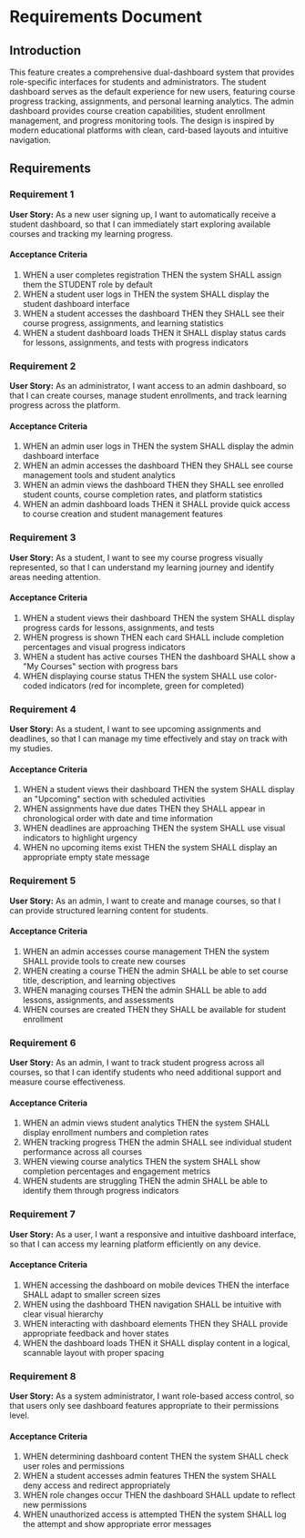 # Requirements Document

## Introduction

This feature creates a comprehensive dual-dashboard system that provides role-specific interfaces for students and administrators. The student dashboard serves as the default experience for new users, featuring course progress tracking, assignments, and personal learning analytics. The admin dashboard provides course creation capabilities, student enrollment management, and progress monitoring tools. The design is inspired by modern educational platforms with clean, card-based layouts and intuitive navigation.

## Requirements

### Requirement 1

**User Story:** As a new user signing up, I want to automatically receive a student dashboard, so that I can immediately start exploring available courses and tracking my learning progress.

#### Acceptance Criteria

1. WHEN a user completes registration THEN the system SHALL assign them the STUDENT role by default
2. WHEN a student user logs in THEN the system SHALL display the student dashboard interface
3. WHEN a student accesses the dashboard THEN they SHALL see their course progress, assignments, and learning statistics
4. WHEN a student dashboard loads THEN it SHALL display status cards for lessons, assignments, and tests with progress indicators

### Requirement 2

**User Story:** As an administrator, I want access to an admin dashboard, so that I can create courses, manage student enrollments, and track learning progress across the platform.

#### Acceptance Criteria

1. WHEN an admin user logs in THEN the system SHALL display the admin dashboard interface
2. WHEN an admin accesses the dashboard THEN they SHALL see course management tools and student analytics
3. WHEN an admin views the dashboard THEN they SHALL see enrolled student counts, course completion rates, and platform statistics
4. WHEN an admin dashboard loads THEN it SHALL provide quick access to course creation and student management features

### Requirement 3

**User Story:** As a student, I want to see my course progress visually represented, so that I can understand my learning journey and identify areas needing attention.

#### Acceptance Criteria

1. WHEN a student views their dashboard THEN the system SHALL display progress cards for lessons, assignments, and tests
2. WHEN progress is shown THEN each card SHALL include completion percentages and visual progress indicators
3. WHEN a student has active courses THEN the dashboard SHALL show a "My Courses" section with progress bars
4. WHEN displaying course status THEN the system SHALL use color-coded indicators (red for incomplete, green for completed)

### Requirement 4

**User Story:** As a student, I want to see upcoming assignments and deadlines, so that I can manage my time effectively and stay on track with my studies.

#### Acceptance Criteria

1. WHEN a student views their dashboard THEN the system SHALL display an "Upcoming" section with scheduled activities
2. WHEN assignments have due dates THEN they SHALL appear in chronological order with date and time information
3. WHEN deadlines are approaching THEN the system SHALL use visual indicators to highlight urgency
4. WHEN no upcoming items exist THEN the system SHALL display an appropriate empty state message

### Requirement 5

**User Story:** As an admin, I want to create and manage courses, so that I can provide structured learning content for students.

#### Acceptance Criteria

1. WHEN an admin accesses course management THEN the system SHALL provide tools to create new courses
2. WHEN creating a course THEN the admin SHALL be able to set course title, description, and learning objectives
3. WHEN managing courses THEN the admin SHALL be able to add lessons, assignments, and assessments
4. WHEN courses are created THEN they SHALL be available for student enrollment

### Requirement 6

**User Story:** As an admin, I want to track student progress across all courses, so that I can identify students who need additional support and measure course effectiveness.

#### Acceptance Criteria

1. WHEN an admin views student analytics THEN the system SHALL display enrollment numbers and completion rates
2. WHEN tracking progress THEN the admin SHALL see individual student performance across all courses
3. WHEN viewing course analytics THEN the system SHALL show completion percentages and engagement metrics
4. WHEN students are struggling THEN the admin SHALL be able to identify them through progress indicators

### Requirement 7

**User Story:** As a user, I want a responsive and intuitive dashboard interface, so that I can access my learning platform efficiently on any device.

#### Acceptance Criteria

1. WHEN accessing the dashboard on mobile devices THEN the interface SHALL adapt to smaller screen sizes
2. WHEN using the dashboard THEN navigation SHALL be intuitive with clear visual hierarchy
3. WHEN interacting with dashboard elements THEN they SHALL provide appropriate feedback and hover states
4. WHEN the dashboard loads THEN it SHALL display content in a logical, scannable layout with proper spacing

### Requirement 8

**User Story:** As a system administrator, I want role-based access control, so that users only see dashboard features appropriate to their permissions level.

#### Acceptance Criteria

1. WHEN determining dashboard content THEN the system SHALL check user roles and permissions
2. WHEN a student accesses admin features THEN the system SHALL deny access and redirect appropriately
3. WHEN role changes occur THEN the dashboard SHALL update to reflect new permissions
4. WHEN unauthorized access is attempted THEN the system SHALL log the attempt and show appropriate error messages
